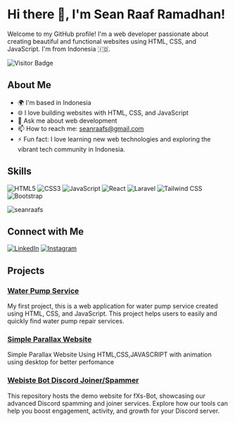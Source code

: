 # Hi there 👋, I'm Sean Raaf Ramadhan!

Welcome to my GitHub profile! I'm a web developer passionate about creating beautiful and functional websites using
HTML, CSS, and JavaScript. I'm from Indonesia 🇮🇩.

![Visitor Badge](https://visitor-badge.laobi.icu/badge?page_id=seanraafs.seanraafs)

## About Me

- 🌍 I'm based in Indonesia
- 🌐 I love building websites with HTML, CSS, and JavaScript
- 💬 Ask me about web development
- 📫 How to reach me: seanraafs@gmail.com
- ⚡ Fun fact: I love learning new web technologies and exploring the vibrant tech community in Indonesia.

## Skills

![HTML5](https://img.shields.io/badge/HTML5-E34F26?style=for-the-badge&logo=html5&logoColor=white)
![CSS3](https://img.shields.io/badge/CSS3-1572B6?style=for-the-badge&logo=css3&logoColor=white)
![JavaScript](https://img.shields.io/badge/JavaScript-F7DF1E?style=for-the-badge&logo=javascript&logoColor=black)
![React](https://img.shields.io/badge/React-61DAFB?style=for-the-badge&logo=react&logoColor=black)
![Laravel](https://img.shields.io/badge/Laravel-FF2D20?style=for-the-badge&logo=laravel&logoColor=white)
![Tailwind CSS](https://img.shields.io/badge/Tailwind%20CSS-38B2AC?style=for-the-badge&logo=tailwind-css&logoColor=white)
![Bootstrap](https://img.shields.io/badge/Bootstrap-563D7C?style=for-the-badge&logo=bootstrap&logoColor=white)


<p><img align="center" src="https://github-readme-stats.vercel.app/api/top-langs?username=seanraafs&show_icons=true&locale=en&layout=compact" alt="seanraafs" /></p>

## Connect with Me

[![LinkedIn](https://img.shields.io/badge/-LinkedIn-0077B5?style=flat-square&logo=linkedin&logoColor=white)](https://www.linkedin.com/in/sean-raaf-ramadhan-a48029306/)
[![Instagram](https://img.shields.io/badge/-Instagram-E4405F?style=flat-square&logo=instagram&logoColor=white)](https://instagram.com/seanraafs)


## Projects

### [Water Pump Service](https://seanraafs.github.io/servicepompaair/)
My first project, this is a web application for water pump service created using HTML, CSS, and JavaScript. This project
helps users to easily and quickly find water pump repair services.

### [Simple Parallax Website](https://parallax-mu-gules.vercel.app/)
Simple Parallax Website Using HTML,CSS,JAVASCRIPT with animation
using desktop for better perfomance

### [Webiste Bot Discord Joiner/Spammer](https://web-joiner-demo.vercel.app/)
This repository hosts the demo website for fXs-Bot, showcasing our advanced Discord spamming and joiner services. Explore how our tools can help you boost engagement, activity, and growth for your Discord server.

